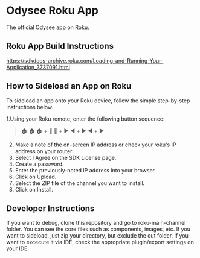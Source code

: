 # Odysee Roku App
The official Odysee app on Roku.

## Roku App Build Instructions
https://sdkdocs-archive.roku.com/Loading-and-Running-Your-Application_3737091.html

## How to Sideload an App on Roku
To sideload an app onto your Roku device, follow the simple step-by-step instructions below.

1.Using your Roku remote, enter the following button sequence: 
> :house: :house: :house: + :arrow_up_small: :arrow_up_small: + :arrow_forward: :arrow_backward: + :arrow_forward:  :arrow_backward: + :arrow_forward:
2. Make a note of the on-screen IP address or check your roku's IP address on your router.
3. Select I Agree on the SDK License page.
4. Create a password.
5. Enter the previously-noted IP address into your browser.
6. Click on Upload.
7. Select the ZIP file of the channel you want to install.
8. Click on Install.

## Developer Instructions
If you want to debug, clone this repository and go to roku-main-channel folder. You can see the core files such as components, images, etc.
If you want to sideload, just zip your directory, but exclude the out folder. If you want to excecute it via IDE, check the appropriate plugin/export settings on your IDE.
